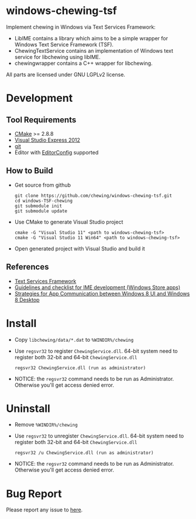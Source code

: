 # windows-chewing-tsf

Implement chewing in Windows via Text Services Framework:
*   LibIME contains a library which aims to be a simple wrapper for Windows Text Service Framework (TSF).
*   ChewingTextService contains an implementation of Windows text service for libchewing using libIME.
*   chewingwrapper contains a C++ wrapper for libchewing.

All parts are licensed under GNU LGPLv2 license.

# Development

## Tool Requirements
*   [CMake](http://www.cmake.org/) >= 2.8.8
*   [Visual Studio Express 2012](http://www.microsoft.com/visualstudio/eng/products/visual-studio-express-products)
*   [git](http://windows.github.com/)
*   Editor with [EditorConfig](http://editorconfig.org/) supported

## How to Build
*   Get source from github

        git clone https://github.com/chewing/windows-chewing-tsf.git
        cd windows-TSF-chewing
        git submodule init
        git submodule update

*   Use CMake to generate Visual Studio project

        cmake -G "Visual Studio 11" <path to windows-chewing-tsf>
        cmake -G "Visual Studio 11 Win64" <path to windows-chewing-tsf>

*   Open generated project with Visual Studio and build it

## References
*   [Text Services Framework](http://msdn.microsoft.com/en-us/library/windows/desktop/ms629032%28v=vs.85%29.aspx)
*   [Guidelines and checklist for IME development (Windows Store apps)](http://msdn.microsoft.com/en-us/library/windows/apps/hh967425.aspx)
*   [Strategies for App Communication between Windows 8 UI and Windows 8 Desktop](http://software.intel.com/en-us/articles/strategies-for-app-communication-between-windows-8-ui-and-windows-8-desktop)

# Install
*   Copy `libchewing/data/*.dat` to `%WINDIR%/chewing`
*   Use `regsvr32` to register `ChewingService.dll`. 64-bit system need to register both 32-bit and 64-bit `ChewingService.dll`

        regsvr32 ChewingService.dll (run as administrator)

*   NOTICE: the `regsvr32` command needs to be run as Administrator. Otherwise you'll get access denied error.

# Uninstall
*   Remove `%WINDIR%/chewing`
*   Use `regsvr32` to unregister `ChewingService.dll`. 64-bit system need to register both 32-bit and 64-bit `ChewingService.dll`

        regsvr32 /u ChewingService.dll (run as administrator)

*   NOTICE: the `regsvr32` command needs to be run as Administrator. Otherwise you'll get access denied error.

# Bug Report
Please report any issue to [here](https://github.com/chewing/windows-chewing-tsf/issues).
